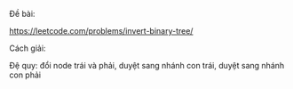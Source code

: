 Đề bài:

https://leetcode.com/problems/invert-binary-tree/

Cách giải:

Đệ quy: đổi node trái và phải, duyệt sang nhánh con trái, duyệt sang nhánh con phải
